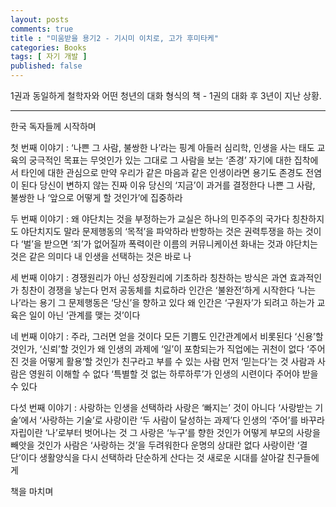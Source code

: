 ```yaml
---
layout: posts
comments: true
title : "미움받을 용기2 - 기시미 이치로, 고가 후미타케"
categories: Books
tags: [ 자기 개발 ]
published: false
---
```


1권과 동일하게 철학자와 어떤 청년의 대화 형식의 책 - 1권의 대화 후 3년이 지난 상황.

---

한국 독자들께
시작하며

첫 번째 이야기 : ‘나쁜 그 사람, 불쌍한 나’라는 핑계
아들러 심리학, 인생을 사는 태도
교육의 궁극적인 목표는 무엇인가
있는 그대로 그 사람을 보는 ‘존경’
자기에 대한 집착에서 타인에 대한 관심으로
만약 우리가 같은 마음과 같은 인생이라면
용기도 존경도 전염이 된다
당신이 변하지 않는 진짜 이유
당신의 ‘지금’이 과거를 결정한다
나쁜 그 사람, 불쌍한 나
‘앞으로 어떻게 할 것인가’에 집중하라

두 번째 이야기 : 왜 야단치는 것을 부정하는가
교실은 하나의 민주주의 국가다
칭찬하지도 야단치지도 말라
문제행동의 ‘목적’을 파악하라
반항하는 것은 권력투쟁을 하는 것이다
‘벌’을 받으면 ‘죄’가 없어질까
폭력이란 이름의 커뮤니케이션
화내는 것과 야단치는 것은 같은 의미다
내 인생을 선택하는 것은 바로 나

세 번째 이야기 : 경쟁원리가 아닌 성장원리에 기초하라
칭찬하는 방식은 과연 효과적인가
칭찬이 경쟁을 낳는다
먼저 공동체를 치료하라
인간은 ‘불완전’하게 시작한다
‘나는 나’라는 용기
그 문제행동은 ‘당신’을 향하고 있다
왜 인간은 ‘구원자’가 되려고 하는가
교육은 일이 아닌 ‘관계를 맺는 것’이다

네 번째 이야기 : 주라, 그러면 얻을 것이다
모든 기쁨도 인간관계에서 비롯된다
‘신용’할 것인가, ‘신뢰’할 것인가
왜 인생의 과제에 ‘일’이 포함되는가
직업에는 귀천이 없다
‘주어진 것을 어떻게 활용’할 것인가
친구라고 부를 수 있는 사람
먼저 ‘믿는다’는 것
사람과 사람은 영원히 이해할 수 없다
‘특별할 것 없는 하루하루’가 인생의 시련이다
주어야 받을 수 있다

다섯 번째 이야기 : 사랑하는 인생을 선택하라
사랑은 ‘빠지는’ 것이 아니다
‘사랑받는 기술’에서 ‘사랑하는 기술’로
사랑이란 ‘두 사람이 달성하는 과제’다
인생의 ‘주어’를 바꾸라
자립이란 ‘나’로부터 벗어나는 것
그 사랑은 ‘누구’를 향한 것인가
어떻게 부모의 사랑을 빼앗을 것인가
사람은 ‘사랑하는 것’을 두려워한다
운명의 상대란 없다
사랑이란 ‘결단’이다
생활양식을 다시 선택하라
단순하게 산다는 것
새로운 시대를 살아갈 친구들에게

책을 마치며